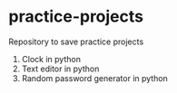# practice-projects
Repository to save practice projects

1. Clock in python <br />
2. Text editor in python <br />
3. Random password generator in python <br />